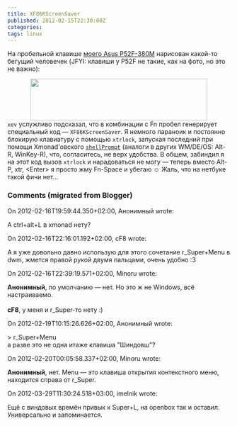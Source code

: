 ```yaml
---
title: XF86KScreenSaver
published: 2012-02-15T22:30:00Z
categories: 
tags: linux
---
```


На пробельной клавише <a href='http://debiania.blogspot.com/2011/08/asus-p52f-380m-debian.html'>моего Asus P52F-380M</a> нарисован какой-то бегущий человечек (JFYI: клавиши у P52F не такие, как на фото, но это не важно):<div class="separator" style="clear: both; text-align: center;"><a href="http://1.bp.blogspot.com/-_gvT0x2QWP8/Tzwtn1azCgI/AAAAAAAAAlw/cSyDoQuR74U/s1600/asus-p52f-so003x.jpg" imageanchor="1" style="margin-left:1em; margin-right:1em"><img border="0" height="94" width="400" src="http://1.bp.blogspot.com/-_gvT0x2QWP8/Tzwtn1azCgI/AAAAAAAAAlw/cSyDoQuR74U/s400/asus-p52f-so003x.jpg" /></a></div><code>xev</code> услужливо подсказал, что в комбинации с Fn пробел генерирует специальный код — <code>XF86KScreenSaver</code>. Я немного параноик и постоянно блокирую клавиатуру с помощью <code>xtrlock</code>, запуская последний при помощи Xmonad'овского <a href='http://hackage.haskell.org/packages/archive/xmonad-contrib/0.10/doc/html/XMonad-Prompt-Shell.html#v:shellPrompt'><code>shellPrompt</code></a> (аналоги в других WM/DE/OS: Alt-R, WinKey-R), что, согласитесь, не верх удобства. В общем, забиндил я на этот код вызов <code>xtrlock</code> и нарадоваться не могу — теперь вместо Alt-P, xtr, &lt;Enter&gt; я просто жму Fn-Space и убегаю ☺ Жаль, что на нетбуке такой фичи нет…

<h3 id='hakyll-convert-comments-title'>Comments (migrated from Blogger)</h3>
<div class='hakyll-convert-comment'>
<p class='hakyll-convert-comment-date'>On 2012-02-16T19:59:44.350+02:00, Анонимный wrote:</p>
<p class='hakyll-convert-comment-body'>
А ctrl+alt+L в xmonad нету?
</p>
</div>

<div class='hakyll-convert-comment'>
<p class='hakyll-convert-comment-date'>On 2012-02-16T22:16:01.192+02:00, cF8 wrote:</p>
<p class='hakyll-convert-comment-body'>
А я уже довольно давно использую для этого сочетание r_Super+Menu в dwm, жмется правой рукой двумя пальцами, очень удобно :3
</p>
</div>

<div class='hakyll-convert-comment'>
<p class='hakyll-convert-comment-date'>On 2012-02-16T22:39:19.571+02:00, Minoru wrote:</p>
<p class='hakyll-convert-comment-body'>
<b>Анонимный</b>, по умолчанию — нет. Но это ж не Windows, всё настраиваемо.<br /><br /><b>cF8</b>, у меня и r_Super-то нету :)
</p>
</div>

<div class='hakyll-convert-comment'>
<p class='hakyll-convert-comment-date'>On 2012-02-19T10:15:26.626+02:00, Анонимный wrote:</p>
<p class='hakyll-convert-comment-body'>
&gt;  r_Super+Menu<br />а разве это не одна итаже клавиша &quot;Шиндовш&quot;?
</p>
</div>

<div class='hakyll-convert-comment'>
<p class='hakyll-convert-comment-date'>On 2012-02-20T00:05:58.337+02:00, Minoru wrote:</p>
<p class='hakyll-convert-comment-body'>
<b>Анонимный</b>, нет. Menu — это клавиша открытия контекстного меню, находится справа от r_Super.
</p>
</div>

<div class='hakyll-convert-comment'>
<p class='hakyll-convert-comment-date'>On 2012-03-29T11:30:24.518+03:00, imelnik wrote:</p>
<p class='hakyll-convert-comment-body'>
Ещё с виндовых времён привык к Super+L, на openbox так и оставил. Универсально и запоминается.
</p>
</div>



